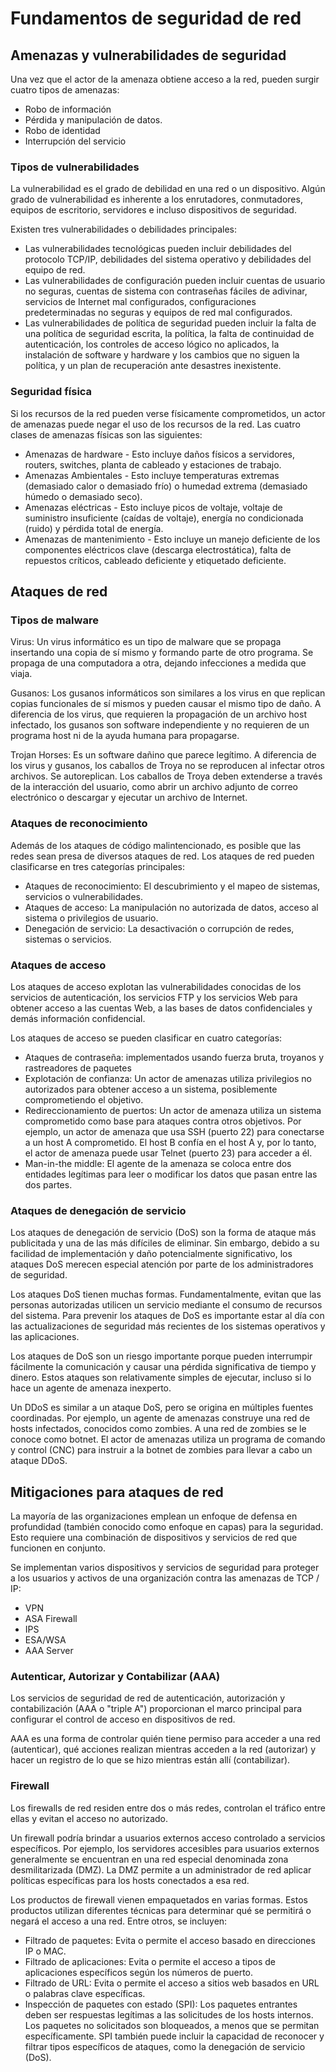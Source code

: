 # Fundamentos de seguridad de red

## Amenazas y vulnerabilidades de seguridad

Una vez que el actor de la amenaza obtiene acceso a la red, pueden surgir cuatro tipos de amenazas:

- Robo de información
- Pérdida y manipulación de datos.
- Robo de identidad
- Interrupción del servicio

### Tipos de vulnerabilidades

La vulnerabilidad es el grado de debilidad en una red o un dispositivo. Algún grado de vulnerabilidad es inherente a los enrutadores, conmutadores, equipos de escritorio, servidores e incluso dispositivos de seguridad.

Existen tres vulnerabilidades o debilidades principales:

- Las vulnerabilidades tecnológicas pueden incluir debilidades del protocolo TCP/IP, debilidades del sistema operativo y debilidades del equipo de red.
- Las vulnerabilidades de configuración pueden incluir cuentas de usuario no seguras, cuentas de sistema con contraseñas fáciles de adivinar, servicios de Internet mal configurados, configuraciones predeterminadas no seguras y equipos de red mal configurados.
- Las vulnerabilidades de política de seguridad pueden incluir la falta de una política de seguridad escrita, la política, la falta de continuidad de autenticación, los controles de acceso lógico no aplicados, la instalación de software y hardware y los cambios que no siguen la política, y un plan de recuperación ante desastres inexistente.

### Seguridad física

Si los recursos de la red pueden verse físicamente comprometidos, un actor de amenazas puede negar el uso de los recursos de la red. Las cuatro clases de amenazas físicas son las siguientes:

- Amenazas de hardware - Esto incluye daños físicos a servidores, routers, switches, planta de cableado y estaciones de trabajo.
- Amenazas Ambientales - Esto incluye temperaturas extremas (demasiado calor o demasiado frío) o humedad extrema (demasiado húmedo o demasiado seco).
- Amenazas eléctricas - Esto incluye picos de voltaje, voltaje de suministro insuficiente (caídas de voltaje), energía no condicionada (ruido) y pérdida total de energía.
- Amenazas de mantenimiento - Esto incluye un manejo deficiente de los componentes eléctricos clave (descarga electrostática), falta de repuestos críticos, cableado deficiente y etiquetado deficiente.

## Ataques de red

### Tipos de malware

Virus: Un virus informático es un tipo de malware que se propaga insertando una copia de sí mismo y formando parte de otro programa. Se propaga de una computadora a otra, dejando infecciones a medida que viaja. 

Gusanos: Los gusanos informáticos son similares a los virus en que replican copias funcionales de sí mismos y pueden causar el mismo tipo de daño. A diferencia de los virus, que requieren la propagación de un archivo host infectado, los gusanos son software independiente y no requieren de un programa host ni de la ayuda humana para propagarse. 

Trojan Horses: Es un software dañino que parece legítimo. A diferencia de los virus y gusanos, los caballos de Troya no se reproducen al infectar otros archivos. Se autoreplican. Los caballos de Troya deben extenderse a través de la interacción del usuario, como abrir un archivo adjunto de correo electrónico o descargar y ejecutar un archivo de Internet.

### Ataques de reconocimiento

Además de los ataques de código malintencionado, es posible que las redes sean presa de diversos  ataques de red. Los ataques de red pueden clasificarse en tres categorías principales:

- Ataques de reconocimiento: El descubrimiento y el mapeo de sistemas, servicios o vulnerabilidades.
- Ataques de acceso: La manipulación no autorizada de datos, acceso al sistema o privilegios de usuario.
- Denegación de servicio: La desactivación o corrupción de redes, sistemas o servicios.

### Ataques de acceso

Los ataques de acceso explotan las vulnerabilidades conocidas de los servicios de autenticación, los servicios FTP y los servicios Web para obtener acceso a las cuentas Web, a las bases de datos confidenciales y demás información confidencial. 

Los ataques de acceso se pueden clasificar en cuatro categorías: 

- Ataques de contraseña: implementados usando fuerza bruta, troyanos y rastreadores de paquetes
- Explotación de confianza: Un actor de amenazas utiliza privilegios no autorizados para obtener acceso a un sistema, posiblemente comprometiendo el objetivo.
- Redireccionamiento de puertos: Un actor de amenaza utiliza un sistema comprometido como base para ataques contra otros objetivos. Por ejemplo, un actor de amenaza que usa SSH (puerto 22) para conectarse a un host A comprometido. El host B confía en el host A y, por lo tanto, el actor de amenaza puede usar Telnet (puerto 23) para acceder a él.
- Man-in-the middle: El agente de la amenaza se coloca entre dos entidades legítimas para leer o modificar los datos que pasan entre las dos partes.

### Ataques de denegación de servicio

Los ataques de denegación de servicio (DoS) son la forma de ataque más publicitada y una de las más difíciles de eliminar. Sin embargo, debido a su facilidad de implementación y daño potencialmente significativo, los ataques DoS merecen especial atención por parte de los administradores de seguridad.

Los ataques DoS tienen muchas formas. Fundamentalmente, evitan que las personas autorizadas utilicen un servicio mediante el consumo de recursos del sistema. Para prevenir los ataques de DoS es importante estar al día con las actualizaciones de seguridad más recientes de los sistemas operativos y las aplicaciones.

Los ataques de DoS son un riesgo importante porque pueden interrumpir fácilmente la comunicación y causar una pérdida significativa de tiempo y dinero. Estos ataques son relativamente simples de ejecutar, incluso si lo hace un agente de amenaza inexperto.

Un DDoS es similar a un ataque DoS, pero se origina en múltiples fuentes coordinadas. Por ejemplo, un agente de amenazas construye una red de hosts infectados, conocidos como zombies. A una red de zombies se le conoce como botnet. El actor de amenazas utiliza un programa de comando y control (CNC) para instruir a la botnet de zombies para llevar a cabo un ataque DDoS.


## Mitigaciones para ataques de red

La mayoría de las organizaciones emplean un enfoque de defensa en profundidad (también conocido como enfoque en capas) para la seguridad. Esto requiere una combinación de dispositivos y servicios de red que funcionen en conjunto.


Se implementan varios dispositivos y servicios de seguridad para proteger a los usuarios y activos de una organización contra las amenazas de TCP / IP:

- VPN
- ASA Firewall
- IPS
- ESA/WSA
- AAA Server

### Autenticar, Autorizar y Contabilizar  (AAA)

Los servicios de seguridad de red de autenticación, autorización y contabilización (AAA o "triple A") proporcionan el marco principal para configurar el control de acceso en dispositivos de red.

AAA es una forma de controlar quién tiene permiso para acceder a una red (autenticar), qué acciones realizan mientras acceden a la red (autorizar) y hacer un registro de lo que se hizo mientras están allí (contabilizar).

### Firewall


Los firewalls de red residen entre dos o más redes, controlan el tráfico entre ellas y evitan el acceso no autorizado.

Un firewall podría brindar a usuarios externos acceso controlado a servicios específicos. Por ejemplo, los servidores accesibles para usuarios externos generalmente se encuentran en una red especial denominada zona desmilitarizada (DMZ). La DMZ permite a un administrador de red aplicar políticas específicas para los hosts conectados a esa red.

Los productos de firewall vienen empaquetados en varias formas. Estos productos utilizan diferentes técnicas para determinar qué se permitirá o negará el acceso a una red. Entre otros, se incluyen:

- Filtrado de paquetes: Evita o permite el acceso basado en direcciones IP o MAC.
- Filtrado de aplicaciones: Evita o permite el acceso a tipos de aplicaciones específicos según los números de puerto.
- Filtrado de URL: Evita o permite el acceso a sitios web basados en URL o palabras clave específicas.
- Inspección de paquetes con estado (SPI): Los paquetes entrantes deben ser respuestas legítimas a las solicitudes de los hosts internos. Los paquetes no solicitados son bloqueados, a menos que se permitan específicamente. SPI también puede incluir la capacidad de reconocer y filtrar tipos específicos de ataques, como la denegación de servicio (DoS).

